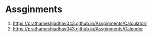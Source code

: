 # Assginments

1. https://prathameshjadhav043.github.io/Assginments/Calculator/
2. https://prathameshjadhav043.github.io/Assginments/Calender

